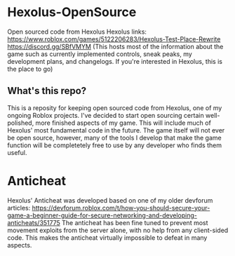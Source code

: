 # Hexolus-OpenSource
Open sourced code from Hexolus
Hexolus links:
https://www.roblox.com/games/5122206283/Hexolus-Test-Place-Rewrite
https://discord.gg/SBfVMYM (This hosts most of the information about the game such as currently implemented controls, sneak peaks, my development plans, and changelogs. If you're interested in Hexolus, this is the place to go)

## What's this repo?
This is a reposity for keeping open sourced code from Hexolus, one of my ongoing Roblox projects.
I've decided to start open sourcing certain well-polished, more finished aspects of my game. This will include much of Hexolus' most fundamental code in the future.
The game itself will not ever be open source, however, many of the tools I develop that make the game function will be completetely free to use by any developer who finds them useful.

# Anticheat
Hexolus' Anticheat was developed based on one of my older devforum articles: https://devforum.roblox.com/t/how-you-should-secure-your-game-a-beginner-guide-for-secure-networking-and-developing-anticheats/351775
The anticheat has been fine tuned to prevent most movement exploits from the server alone, with no help from any client-sided code. This makes the anticheat virtually impossible to defeat in many aspects.
